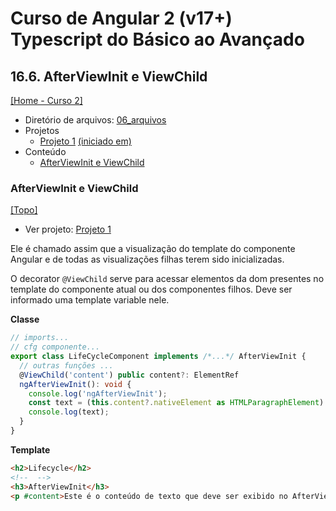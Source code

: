 # Curso de Angular 2 (v17+) Typescript do Básico ao Avançado

## 16.6. AfterViewInit e ViewChild
[[Home - Curso 2]](../../README.md#curso-2)<br />

- Diretório de arquivos: [06_arquivos](./06_arquivos/)
- Projetos
  - [Projeto 1](./06_arquivos/proj_01/) [(iniciado em)](#afterviewinit-e-viewchild)
- Conteúdo
  - [AfterViewInit e ViewChild](#afterviewinit-e-viewchild)

### AfterViewInit e ViewChild
[[Topo]](#)<br />

- Ver projeto: [Projeto 1](./06_arquivos/proj_01/)

Ele é chamado assim que a visualização do template do componente Angular e de todas as visualizações filhas terem sido inicializadas.

O decorator `@ViewChild` serve para acessar elementos da dom presentes no template do componente atual ou dos componentes filhos. Deve ser informado uma template variable nele.

**Classe**
```typescript
// imports...
// cfg componente...
export class LifeCycleComponent implements /*...*/ AfterViewInit {
  // outras funções ...
  @ViewChild('content') public content?: ElementRef
  ngAfterViewInit(): void {
    console.log('ngAfterViewInit');
    const text = (this.content?.nativeElement as HTMLParagraphElement).textContent;
    console.log(text);
  }
}
```

**Template**
```html
<h2>Lifecycle</h2>
<!--  -->
<h3>AfterViewInit</h3>
<p #content>Este é o conteúdo de texto que deve ser exibido no AfterViewInit</p>
```
